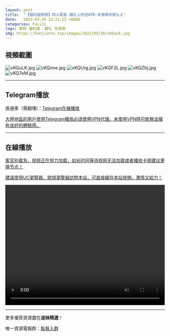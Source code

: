 ```yaml
---
layout: post
title:  "【福利姬视频】同人配音 婚礼上的逆NTR-天使萌天使もえ"
date:   2022-03-28 12:21:22 +0800
categories: FuLiJi
tags: 推特 福利姬  婚礼 天使萌
img: https://kanjiantu.top/images/2022/03/28/vKQuLK.jpg
---
```



## 視頻截圖

![vKQuLK.jpg](https://kanjiantu.top/images/2022/03/28/vKQuLK.jpg)
![vKQnne.jpg](https://kanjiantu.top/images/2022/03/28/vKQnne.jpg)
![vKQUrg.jpg](https://kanjiantu.top/images/2022/03/28/vKQUrg.jpg)
![vKQF2L.jpg](https://kanjiantu.top/images/2022/03/28/vKQF2L.jpg)
![vKQZbj.jpg](https://kanjiantu.top/images/2022/03/28/vKQZbj.jpg)
![vKQ7eM.jpg](https://kanjiantu.top/images/2022/03/28/vKQ7eM.jpg)

* * *
## Telegram播放

直通車（需翻墻)：[Telegram在線播放](https://t.me/mimeijingxuan/276)

<u>大陸地區的用戶使用Telegram播放必須使用VPN代理，未使用VPN時可能無法擁有良好的體驗感。</u> 
* * *
## 在線播放
<u>客官别着急，视频正在努力加载，如长时间等待视频无法加载或者播放卡顿建议更换节点！</u>

<u>建議使用UC瀏覽器、歐朋瀏覽器訪問本站，可直接緩存本站視頻，激情又給力！</u>
<center><video src="https://cdn.publer.io/uploads/videos/6247f8c7db2797343b249e9d/d3eeb01f05a6b48bf4855ed622731e0b.mp4" width="100%" height="380px" controls="controls"></video></center>


* * *
更多優質資源盡在**迷妹精選**！

唯一資源電報群：[點我入群](https://t.me/mimeijingxuan)


